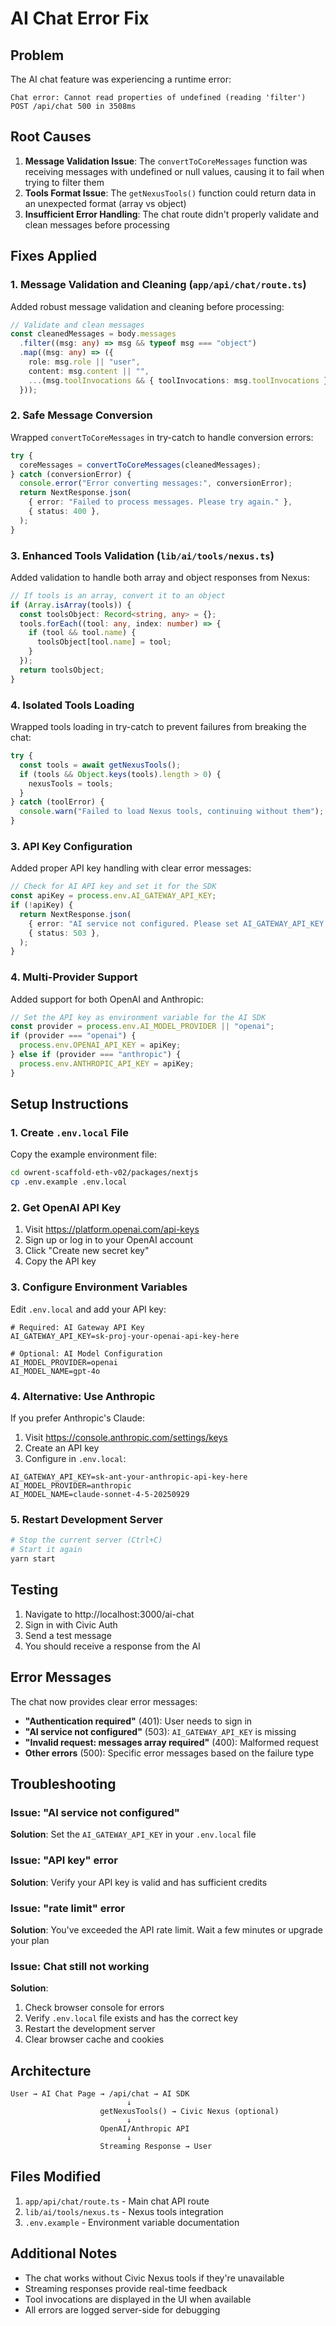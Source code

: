 # AI Chat Error Fix

## Problem

The AI chat feature was experiencing a runtime error:

```
Chat error: Cannot read properties of undefined (reading 'filter')
POST /api/chat 500 in 3508ms
```

## Root Causes

1. **Message Validation Issue**: The `convertToCoreMessages` function was receiving messages with undefined or null values, causing it to fail when trying to filter them
2. **Tools Format Issue**: The `getNexusTools()` function could return data in an unexpected format (array vs object)
3. **Insufficient Error Handling**: The chat route didn't properly validate and clean messages before processing

## Fixes Applied

### 1. Message Validation and Cleaning (`app/api/chat/route.ts`)

Added robust message validation and cleaning before processing:

```typescript
// Validate and clean messages
const cleanedMessages = body.messages
  .filter((msg: any) => msg && typeof msg === "object")
  .map((msg: any) => ({
    role: msg.role || "user",
    content: msg.content || "",
    ...(msg.toolInvocations && { toolInvocations: msg.toolInvocations }),
  }));
```

### 2. Safe Message Conversion

Wrapped `convertToCoreMessages` in try-catch to handle conversion errors:

```typescript
try {
  coreMessages = convertToCoreMessages(cleanedMessages);
} catch (conversionError) {
  console.error("Error converting messages:", conversionError);
  return NextResponse.json(
    { error: "Failed to process messages. Please try again." },
    { status: 400 },
  );
}
```

### 3. Enhanced Tools Validation (`lib/ai/tools/nexus.ts`)

Added validation to handle both array and object responses from Nexus:

```typescript
// If tools is an array, convert it to an object
if (Array.isArray(tools)) {
  const toolsObject: Record<string, any> = {};
  tools.forEach((tool: any, index: number) => {
    if (tool && tool.name) {
      toolsObject[tool.name] = tool;
    }
  });
  return toolsObject;
}
```

### 4. Isolated Tools Loading

Wrapped tools loading in try-catch to prevent failures from breaking the chat:

```typescript
try {
  const tools = await getNexusTools();
  if (tools && Object.keys(tools).length > 0) {
    nexusTools = tools;
  }
} catch (toolError) {
  console.warn("Failed to load Nexus tools, continuing without them");
}
```

### 3. API Key Configuration

Added proper API key handling with clear error messages:

```typescript
// Check for AI API key and set it for the SDK
const apiKey = process.env.AI_GATEWAY_API_KEY;
if (!apiKey) {
  return NextResponse.json(
    { error: "AI service not configured. Please set AI_GATEWAY_API_KEY in your environment variables." },
    { status: 503 },
  );
}
```

### 4. Multi-Provider Support

Added support for both OpenAI and Anthropic:

```typescript
// Set the API key as environment variable for the AI SDK
const provider = process.env.AI_MODEL_PROVIDER || "openai";
if (provider === "openai") {
  process.env.OPENAI_API_KEY = apiKey;
} else if (provider === "anthropic") {
  process.env.ANTHROPIC_API_KEY = apiKey;
}
```

## Setup Instructions

### 1. Create `.env.local` File

Copy the example environment file:

```bash
cd owrent-scaffold-eth-v02/packages/nextjs
cp .env.example .env.local
```

### 2. Get OpenAI API Key

1. Visit https://platform.openai.com/api-keys
2. Sign up or log in to your OpenAI account
3. Click "Create new secret key"
4. Copy the API key

### 3. Configure Environment Variables

Edit `.env.local` and add your API key:

```env
# Required: AI Gateway API Key
AI_GATEWAY_API_KEY=sk-proj-your-openai-api-key-here

# Optional: AI Model Configuration
AI_MODEL_PROVIDER=openai
AI_MODEL_NAME=gpt-4o
```

### 4. Alternative: Use Anthropic

If you prefer Anthropic's Claude:

1. Visit https://console.anthropic.com/settings/keys
2. Create an API key
3. Configure in `.env.local`:

```env
AI_GATEWAY_API_KEY=sk-ant-your-anthropic-api-key-here
AI_MODEL_PROVIDER=anthropic
AI_MODEL_NAME=claude-sonnet-4-5-20250929
```

### 5. Restart Development Server

```bash
# Stop the current server (Ctrl+C)
# Start it again
yarn start
```

## Testing

1. Navigate to http://localhost:3000/ai-chat
2. Sign in with Civic Auth
3. Send a test message
4. You should receive a response from the AI

## Error Messages

The chat now provides clear error messages:

- **"Authentication required"** (401): User needs to sign in
- **"AI service not configured"** (503): `AI_GATEWAY_API_KEY` is missing
- **"Invalid request: messages array required"** (400): Malformed request
- **Other errors** (500): Specific error messages based on the failure type

## Troubleshooting

### Issue: "AI service not configured"

**Solution**: Set the `AI_GATEWAY_API_KEY` in your `.env.local` file

### Issue: "API key" error

**Solution**: Verify your API key is valid and has sufficient credits

### Issue: "rate limit" error

**Solution**: You've exceeded the API rate limit. Wait a few minutes or upgrade your plan

### Issue: Chat still not working

**Solution**:

1. Check browser console for errors
2. Verify `.env.local` file exists and has the correct key
3. Restart the development server
4. Clear browser cache and cookies

## Architecture

```
User → AI Chat Page → /api/chat → AI SDK
                          ↓
                    getNexusTools() → Civic Nexus (optional)
                          ↓
                    OpenAI/Anthropic API
                          ↓
                    Streaming Response → User
```

## Files Modified

1. `app/api/chat/route.ts` - Main chat API route
2. `lib/ai/tools/nexus.ts` - Nexus tools integration
3. `.env.example` - Environment variable documentation

## Additional Notes

- The chat works without Civic Nexus tools if they're unavailable
- Streaming responses provide real-time feedback
- Tool invocations are displayed in the UI when available
- All errors are logged server-side for debugging
